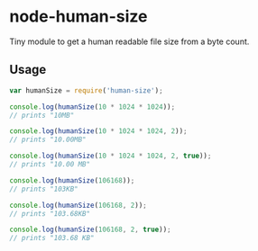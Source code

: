 # node-human-size

Tiny module to get a human readable file size from a byte count.

## Usage

```js
var humanSize = require('human-size');

console.log(humanSize(10 * 1024 * 1024));
// prints "10MB"

console.log(humanSize(10 * 1024 * 1024, 2));
// prints "10.00MB"

console.log(humanSize(10 * 1024 * 1024, 2, true));
// prints "10.00 MB"

console.log(humanSize(106168));
// prints "103KB"

console.log(humanSize(106168, 2));
// prints "103.68KB"

console.log(humanSize(106168, 2, true));
// prints "103.68 KB"
```
